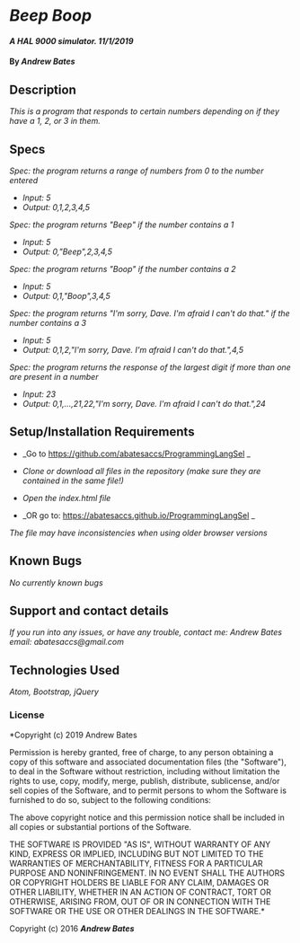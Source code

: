 # _Beep Boop_

#### _A HAL 9000 simulator. 11/1/2019_

#### By _**Andrew Bates**_

## Description

_This is a program that responds to certain numbers depending on if they have a 1, 2, or 3 in them._

## Specs

_Spec: the program returns a range of numbers from 0 to the number entered_
  * _Input: 5_
  * _Output: 0,1,2,3,4,5_

_Spec: the program returns "Beep" if the number contains a 1_
  * _Input: 5_
  * _Output: 0,"Beep",2,3,4,5_

_Spec: the program returns "Boop" if the number contains a 2_
  * _Input: 5_
  * _Output: 0,1,"Boop",3,4,5_

_Spec: the program returns "I'm sorry, Dave. I'm afraid I can't do that." if the number contains a 3_
  * _Input: 5_
  * _Output: 0,1,2,"I'm sorry, Dave. I'm afraid I can't do that.",4,5_

_Spec: the program returns the response of the largest digit if more than one are present in a number_
  * _Input: 23_
  * _Output: 0,1,...,21,22,"I'm sorry, Dave. I'm afraid I can't do that.",24_

## Setup/Installation Requirements

* _Go to https://github.com/abatesaccs/ProgrammingLangSel _
* _Clone or download all files in the repository (make sure they are contained in the same file!)_
* _Open the index.html file_

* _OR go to: https://abatesaccs.github.io/ProgrammingLangSel _

_The file may have inconsistencies when using older browser versions_

## Known Bugs

_No currently known bugs_

## Support and contact details

_If you run into any issues, or have any trouble, contact me:
 Andrew Bates
 email: abatesaccs@gmail.com_

## Technologies Used

_Atom, Bootstrap, jQuery_

### License

*Copyright (c) 2019 Andrew Bates

Permission is hereby granted, free of charge, to any person obtaining a copy
of this software and associated documentation files (the "Software"), to deal
in the Software without restriction, including without limitation the rights
to use, copy, modify, merge, publish, distribute, sublicense, and/or sell
copies of the Software, and to permit persons to whom the Software is
furnished to do so, subject to the following conditions:

The above copyright notice and this permission notice shall be included in all
copies or substantial portions of the Software.

THE SOFTWARE IS PROVIDED "AS IS", WITHOUT WARRANTY OF ANY KIND, EXPRESS OR
IMPLIED, INCLUDING BUT NOT LIMITED TO THE WARRANTIES OF MERCHANTABILITY,
FITNESS FOR A PARTICULAR PURPOSE AND NONINFRINGEMENT. IN NO EVENT SHALL THE
AUTHORS OR COPYRIGHT HOLDERS BE LIABLE FOR ANY CLAIM, DAMAGES OR OTHER
LIABILITY, WHETHER IN AN ACTION OF CONTRACT, TORT OR OTHERWISE, ARISING FROM,
OUT OF OR IN CONNECTION WITH THE SOFTWARE OR THE USE OR OTHER DEALINGS IN THE
SOFTWARE.*

Copyright (c) 2016 **_Andrew Bates_**
